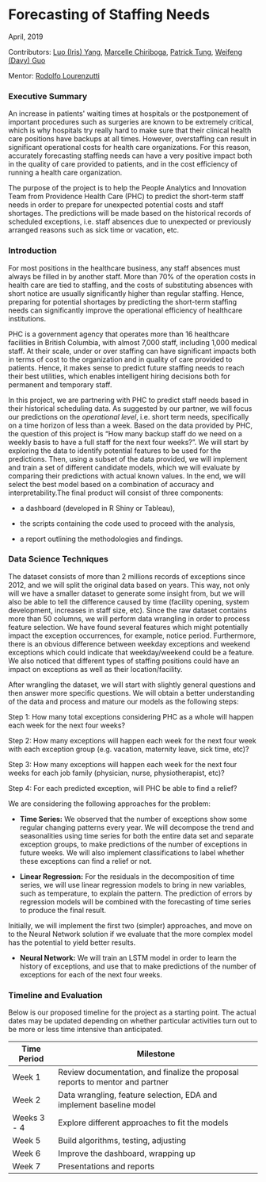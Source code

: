 # Forecasting of Staffing Needs


April, 2019                               


Contributors: [Luo (Iris) Yang](https://github.com/lyiris22), [Marcelle Chiriboga](https://github.com/mchiriboga), [Patrick Tung](https://github.com/tungpatrick), [Weifeng (Davy) Guo](https://github.com/DavyGuo)

Mentor: [Rodolfo Lourenzutti](https://github.com/Lourenzutti)


### Executive Summary

An increase in patients' waiting times at hospitals or the postponement of important procedures such as surgeries are known to be extremely critical, which is why hospitals try really hard to make sure that their clinical health care positions have backups at all times. However, overstaffing can result in significant operational costs for health care organizations. For this reason, accurately forecasting staffing needs can have a very positive impact both in the quality of care provided to patients, and in the cost efficiency of running a health care organization.

The purpose of the project is to help the People Analytics and Innovation Team from Providence Health Care (PHC) to predict the short-term staff needs in order to prepare for unexpected potential costs and staff shortages. The predictions will be made based on the historical records of scheduled exceptions, i.e. staff absences due to unexpected or previously arranged reasons such as sick time or vacation, etc.

### Introduction

For most positions in the healthcare business, any staff absences must always be filled in by another staff. More than 70% of the operation costs in health care are tied to staffing, and the costs of substituting absences with short notice are usually significantly higher than regular staffing. Hence, preparing for potential shortages by predicting the short-term staffing needs can significantly improve the operational efficiency of healthcare institutions.

PHC is a government agency that operates more than 16 healthcare facilities in British Columbia, with almost 7,000 staff, including 1,000 medical staff. At their scale, under or over staffing can have significant impacts both in terms of cost to the organization and in quality of care provided to patients. Hence, it makes sense to predict future staffing needs to reach their best utilities, which enables intelligent hiring decisions both for permanent and temporary staff.

In this project, we are partnering with PHC to predict staff needs based in their historical scheduling data. As suggested by our partner, we will focus our predictions on the *operational level*, i.e. short term needs, specifically on a time horizon of less than a week. Based on the data provided by PHC, the question of this project  is “How many backup staff do we need on a weekly basis to have a full staff for the next four weeks?”. We will start by exploring the data to identify potential features to be used for the predictions. Then, using a subset of the data provided, we will implement and train a set of different candidate models, which we will evaluate by comparing their predictions with actual known values. In the end, we will select the best model based on a combination of accuracy and interpretability.The final product will consist of three components:

- a dashboard (developed in R Shiny or Tableau),

- the scripts containing the code used to proceed with the analysis,

- a report outlining the methodologies and findings.

### Data Science Techniques

The dataset consists of more than 2 millions records of exceptions since 2012, and we will split the original data based on years. This way, not only will we have a smaller dataset to generate some insight from, but we will also be able to tell the difference caused by time (facility opening, system development, increases in staff size, etc). Since the raw dataset contains more than 50 columns, we will perform data wrangling in order to process feature selection. We have found several features which might potentially impact the exception occurrences, for example, notice period. Furthermore, there is an obvious difference between weekday exceptions and weekend exceptions which could indicate that weekday/weekend could be a feature. We also noticed that different types of staffing positions could have an impact on exceptions as well as their location/facility.

After wrangling the dataset, we will start with slightly general questions and then answer more specific questions. We will obtain a better understanding of the data and process and mature our models as the following steps:

Step 1: How many total exceptions considering PHC as a whole will happen each week for the next four weeks?

Step 2: How many exceptions will happen each week for the next four week with each exception group (e.g. vacation, maternity leave, sick time, etc)?

Step 3: How many exceptions will happen each week for the next four weeks for each job family (physician, nurse, physiotherapist, etc)?

Step 4: For each predicted exception, will PHC be able to find a relief?

We are considering the following approaches for the problem:

- **Time Series:** We observed that the number of exceptions show some regular changing patterns every year. We will decompose the trend and seasonalities using time series for both the entire data set and separate exception groups, to make predictions of the number of exceptions in future weeks. We will also implement classifications to label whether these exceptions can find a relief or not.

- **Linear Regression:** For the residuals in the decomposition of time series, we will use linear regression models to bring in new variables, such as temperature, to explain the pattern. The prediction of errors by regression models will be combined with the forecasting of time series to produce the final result.

Initially, we will implement the first two (simpler) approaches, and move on to the Neural Network solution if we evaluate that the more complex model has the potential to yield better results.

- **Neural Network:**  We will train an LSTM model in order to learn the history of exceptions, and use that to make predictions of the number of exceptions for each of the next four weeks.


### Timeline and Evaluation

Below is our proposed timeline for the project as a starting point. The actual dates may be updated depending on whether particular activities turn out to be more or less time intensive than anticipated.

| Time Period | Milestone |
|-----------------|-------------------------------------------------------------------------------|
| Week 1 | Review documentation, and finalize the proposal reports to mentor and partner |
| Week 2 | Data wrangling, feature selection, EDA and implement baseline model |
| Weeks 3 - 4 | Explore different approaches to fit the models |
| Week 5 | Build algorithms, testing, adjusting |
| Week 6 | Improve the dashboard, wrapping up |
| Week 7 | Presentations and reports |
